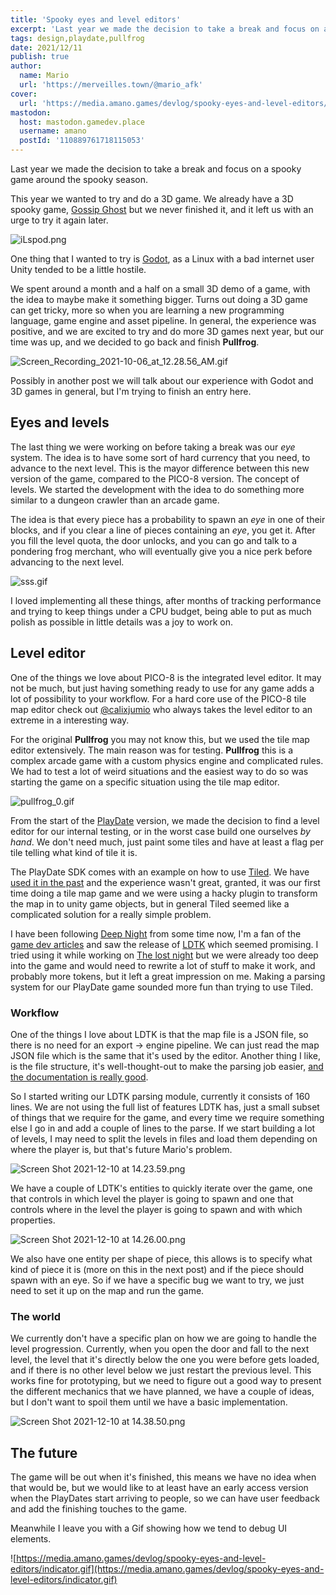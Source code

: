 ```yaml
---
title: 'Spooky eyes and level editors'
excerpt: 'Last year we made the decision to take a break and focus on a spooky game around the spooky season.'
tags: design,playdate,pullfrog
date: 2021/12/11
publish: true
author:
  name: Mario
  url: 'https://merveilles.town/@mario_afk'
cover:
  url: 'https://media.amano.games/devlog/spooky-eyes-and-level-editors/eyes.gif'
mastodon:
  host: mastodon.gamedev.place
  username: amano
  postId: '110889761718115053'
---
```


Last year we made the decision to take a break and focus on a spooky game around the spooky season.

This year we wanted to try and do a 3D game. We already have a 3D spooky game, [Gossip Ghost](https://afk-mario.itch.io/ghossip-ghosts) but we never finished it, and it left us with an urge to try it again later.

![iLspod.png](https://media.amano.games/devlog/spooky-eyes-and-level-editors/gossip.png)

One thing that I wanted to try is [Godot](https://godotengine.org/), as a Linux with a bad internet user Unity tended to be a little hostile.

We spent around a month and a half on a small 3D demo of a game, with the idea to maybe make it something bigger. Turns out doing a 3D game can get tricky, more so when you are learning a new programming language, game engine and asset pipeline. In general, the experience was positive, and we are excited to try and do more 3D games next year, but our time was up, and we decided to go back and finish **Pullfrog**.

![Screen_Recording_2021-10-06_at_12.28.56_AM.gif](https://media.amano.games/devlog/spooky-eyes-and-level-editors/spoopy.gif)

Possibly in another post we will talk about our experience with Godot and 3D games in general, but I'm trying to finish an entry here.

## Eyes and levels

The last thing we were working on before taking a break was our _eye_ system. The idea is to have some sort of hard currency that you need, to advance to the next level. This is the mayor difference between this new version of the game, compared to the PICO-8 version. The concept of levels. We started the development with the idea to do something more similar to a dungeon crawler than an arcade game.

The idea is that every piece has a probability to spawn an _eye_ in one of their blocks, and if you clear a line of pieces containing an _eye_, you get it. After you fill the level quota, the door unlocks, and you can go and talk to a pondering frog merchant, who will eventually give you a nice perk before advancing to the next level.

![sss.gif](https://media.amano.games/devlog/spooky-eyes-and-level-editors/eyes.gif)

I loved implementing all these things, after months of tracking performance and trying to keep things under a CPU budget, being able to put as much polish as possible in little details was a joy to work on.

## Level editor

One of the things we love about PICO-8 is the integrated level editor. It may not be much, but just having something ready to use for any game adds a lot of possibility to your workflow. For a hard core use of the PICO-8 tile map editor check out [@calixjumio](https://twitter.com/calixjumio/) who always takes the level editor to an extreme in a interesting way.

For the original **Pullfrog** you may not know this, but we used the tile map editor extensively. The main reason was for testing. **Pullfrog** this is a complex arcade game with a custom physics engine and complicated rules. We had to test a lot of weird situations and the easiest way to do so was starting the game on a specific situation using the tile map editor.

![pullfrog_0.gif](https://media.amano.games/devlog/spooky-eyes-and-level-editors/pullfrog.gif)

From the start of the [PlayDate](https://play.date/) version, we made the decision to find a level editor for our internal testing, or in the worst case build one ourselves _by hand_. We don't need much, just paint some tiles and have at least a flag per tile telling what kind of tile it is.

The PlayDate SDK comes with an example on how to use [Tiled](https://www.mapeditor.org/). We have [used it in the past](https://hyperbeard.com/game/the-balloons/) and the experience wasn't great, granted, it was our first time doing a tile map game and we were using a hacky plugin to transform the map in to unity game objects, but in general Tiled seemed like a complicated solution for a really simple problem.

I have been following [Deep Night](https://deepnight.net/) from some time now, I'm a fan of the [game dev articles](https://deepnight.net/tutorial/a-simple-platformer-engine-part-1-basics/) and saw the release of [LDTK](https://ldtk.io/) which seemed promising. I tried using it while working on [The lost night](https://afk-mario.itch.io/the-lost-night) but we were already too deep into the game and would need to rewrite a lot of stuff to make it work, and probably more tokens, but it left a great impression on me. Making a parsing system for our PlayDate game sounded more fun than trying to use Tiled.

### Workflow

One of the things I love about LDTK is that the map file is a JSON file, so there is no need for an export → engine pipeline. We can just read the map JSON file which is the same that it's used by the editor. Another thing I like, is the file structure, it's well-thought-out to make the parsing job easier, [and the documentation is really good](https://ldtk.io/json/).

So I started writing our LDTK parsing module, currently it consists of 160 lines. We are not using the full list of features LDTK has, just a small subset of things that we require for the game, and every time we require something else I go in and add a couple of lines to the parse. If we start building a lot of levels, I may need to split the levels in files and load them depending on where the player is, but that's future Mario's problem.

![Screen Shot 2021-12-10 at 14.23.59.png](https://media.amano.games/devlog/spooky-eyes-and-level-editors/ldtk.png)

We have a couple of LDTK's entities to quickly iterate over the game, one that controls in which level the player is going to spawn and one that controls where in the level the player is going to spawn and with which properties.

![Screen Shot 2021-12-10 at 14.26.00.png](https://media.amano.games/devlog/spooky-eyes-and-level-editors/entity.png)

We also have one entity per shape of piece, this allows is to specify what kind of piece it is (more on this in the next post) and if the piece should spawn with an eye. So if we have a specific bug we want to try, we just need to set it up on the map and run the game.

### The world

We currently don't have a specific plan on how we are going to handle the level progression. Currently, when you open the door and fall to the next level, the level that it's directly below the one you were before gets loaded, and if there is no other level below we just restart the previous level. This works fine for prototyping, but we need to figure out a good way to present the different mechanics that we have planned, we have a couple of ideas, but I don't want to spoil them until we have a basic implementation.

![Screen Shot 2021-12-10 at 14.38.50.png](https://media.amano.games/devlog/spooky-eyes-and-level-editors/world.png)

## The future

The game will be out when it's finished, this means we have no idea when that would be, but we would like to at least have an early access version when the PlayDates start arriving to people, so we can have user feedback and add the finishing touches to the game.

Meanwhile I leave you with a Gif showing how we tend to debug UI elements.

![https://media.amano.games/devlog/spooky-eyes-and-level-editors/indicator.gif](https://media.amano.games/devlog/spooky-eyes-and-level-editors/indicator.gif)
